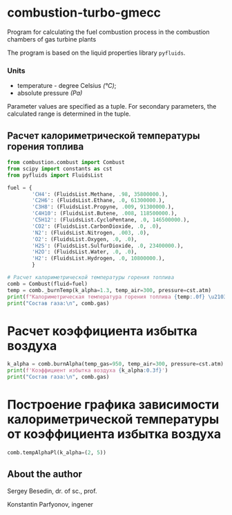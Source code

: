# combustion-turbo-gmecc
Program for calculating the fuel combustion process in the combustion chambers of gas turbine plants

The program is based on the liquid properties library `pyfluids`.

### Units
- temperature - degree Celsius _(°C)_;
- absolute pressure _(Pa)_

Parameter values ​​are specified as a tuple. For secondary parameters, the calculated range is determined in the tuple.

## Расчет калориметрической температуры горения топлива

```python
from combustion.combust import Combust
from scipy import constants as cst
from pyfluids import FluidsList

fuel = {
        'CH4': (FluidsList.Methane, .98, 35800000.),
        'C2H6': (FluidsList.Ethane, .0, 61300000.),
        'C3H8': (FluidsList.Propyne, .009, 91300000.),
        'C4H10': (FluidsList.Butene, .008, 118500000.),
        'C5H12': (FluidsList.CycloPentane, .0, 146500000.),
        'CO2': (FluidsList.CarbonDioxide, .0, .0),
        'N2': (FluidsList.Nitrogen, .003, .0),
        'O2': (FluidsList.Oxygen, .0, .0),
        'H2S': (FluidsList.SulfurDioxide, .0, 23400000.),
        'H2O': (FluidsList.Water, .0, .0),
        'H2': (FluidsList.Hydrogen, .0, 10800000.),
        }

# Расчет калориметрической температуры горения топлива
comb = Combust(fluid=fuel)
temp = comb._burnTemp(k_alpha=1.3, temp_air=300, pressure=cst.atm)
print(f"Калориметрическая температура горения топлива {temp:.0f} \u2103")
print("Состав газа:\n", comb.gas)
```

# Расчет коэффициента избытка воздуха
```python
k_alpha = comb.burnAlpha(temp_gas=950, temp_air=300, pressure=cst.atm)
print(f'Коэффициент избытка воздуха {k_alpha:0.3f}')
print("Состав газа:\n", comb.gas)
```

# Построение графика зависимости калориметрической температуры от коэффициента избытка воздуха
```python
comb.tempAlphaPl(k_alpha=(2, 5))
```

## About the author
Sergey Besedin,
dr. of sc., prof.

Konstantin Parfyonov, ingener
